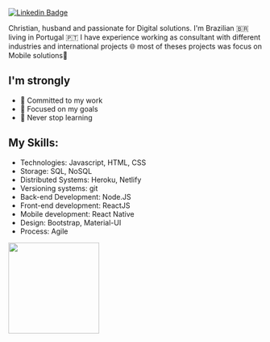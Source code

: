 [![Linkedin Badge](https://img.shields.io/badge/-LinkedIn-blue?style=flat-square&logo=Linkedin&logoColor=white&link=https://www.linkedin.com/in/victorwvieira)](https://www.linkedin.com/in/victorwvieira)

Christian, husband and passionate for Digital solutions. I'm Brazilian 🇧🇷 living in Portugal 🇵🇹
I have experience working as consultant with different industries and international projects 🌐 most of theses projects was focus on Mobile solutions📱


## I'm strongly 
- 🎯 Committed to my work 
- 🧩 Focused on my goals
- 📖 Never stop learning


## My Skills:
- Technologies: Javascript, HTML, CSS
- Storage: SQL, NoSQL
- Distributed Systems: Heroku, Netlify
- Versioning systems: git
- Back-end Development: Node.JS
- Front-end development: ReactJS
- Mobile development: React Native
- Design: Bootstrap, Material-UI
- Process: Agile 

<img height="180em" src="https://github-readme-stats.vercel.app/api?username=victorwvieira&show_icons=true&hide_border=true&&count_private=true&include_all_commits=true" />
